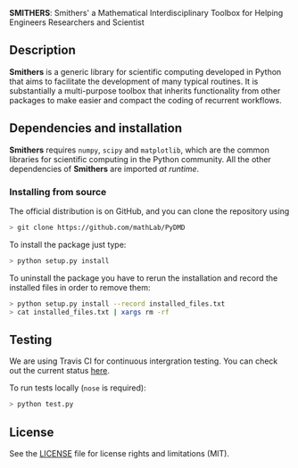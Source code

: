 **SMITHERS**: Smithers' a Mathematical Interdisciplinary Toolbox for Helping Engineers Researchers and Scientist

## Description
**Smithers** is a generic library for scientific computing developed in Python
that aims to facilitate the development of many typical routines. It is
substantially a multi-purpose toolbox that inherits functionality from other
packages to make easier and compact the coding of recurrent workflows.



## Dependencies and installation
**Smithers** requires `numpy`, `scipy` and `matplotlib`, which are the common libraries for scientific computing in the Python community.
All the other dependencies of **Smithers** are imported *at runtime*. 



### Installing from source
The official distribution is on GitHub, and you can clone the repository using
```bash
> git clone https://github.com/mathLab/PyDMD
```

To install the package just type:
```bash
> python setup.py install
```

To uninstall the package you have to rerun the installation and record the installed files in order to remove them:

```bash
> python setup.py install --record installed_files.txt
> cat installed_files.txt | xargs rm -rf
```

## Testing

We are using Travis CI for continuous intergration testing. You can check out the current status [here](https://travis-ci.org/mathLab/PyDMD).

To run tests locally (`nose` is required):

```bash
> python test.py
```

## License

See the [LICENSE](LICENSE.rst) file for license rights and limitations (MIT).
